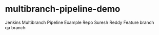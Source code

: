 # multibranch-pipeline-demo
Jenkins Multibranch Pipeline Example Repo
Suresh Reddy
Feature branch
qa branch
